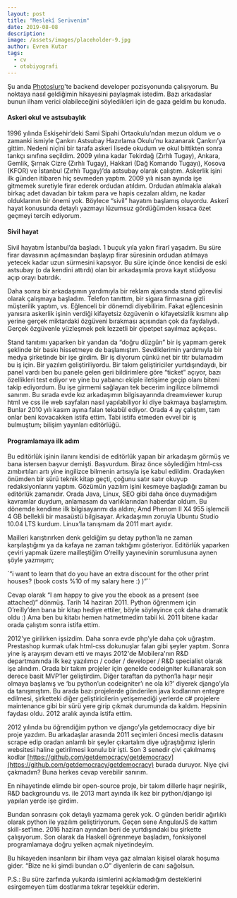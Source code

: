 ```yaml
---
layout: post
title: "Meslekî Serüvenim"
date: 2019-08-08
description:
image: /assets/images/placeholder-9.jpg
author: Evren Kutar
tags:
  - cv
  - otobiyografi
---
```

Şu anda [Photoslurp](https://hi.photoslurp.com)'te backend developer pozisyonunda çalışıyorum. Bu noktaya nasıl geldiğimin hikayesini paylaşmak istedim. Bazı arkadaslar bunun ilham verici olabileceğini söyledikleri için de gaza geldim bu konuda.

#### Askeri okul ve astsubaylık
1996 yılında Eskişehir’deki Sami Sipahi Ortaokulu’ndan mezun oldum ve o zamanki ismiyle Çankırı Astsubay Hazırlama Okulu’nu kazanarak Çankırı’ya gittim. Nedeni niçini bir tarafa askeri lisede okudum ve okul bittikten sonra tankçı sınıfına seçildim. 2009 yılına kadar Tekirdağ (Zırhlı Tugay), Ankara, Gemlik, Şırnak Cizre (Zırhlı Tugay), Hakkari (Dağ Komando Tugayı), Kosova (KFOR) ve İstanbul (Zırhlı Tugay)’da astsubay olarak çalıştım. Askerlik işini ilk günden itibaren hiç sevmeden yaptım. 2009 yılı nisan ayında işe gitmemek suretiyle firar ederek ordudan atıldım. Ordudan atılmakla alakalı birkaç adet davadan bir takım para ve hapis cezaları aldım, ne kadar olduklarının bir önemi yok. Böylece “sivil” hayatım başlamış oluyordu. Askerî hayat konusunda detaylı yazmayı lüzumsuz gördüğümden kısaca özet geçmeyi tercih ediyorum.

#### Sivil hayat
Sivil hayatım İstanbul’da başladı. 1 buçuk yıla yakın firarî yaşadım. Bu süre firar davasının açılmasından başlayıp firar süresinin ordudan atılmaya yetecek kadar uzun sürmesini kapsıyor. Bu süre içinde önce kendisi de eski astsubay (o da kendini attırdı) olan bir arkadaşımla prova kayıt stüdyosu açıp orayı batırdık.

Daha sonra bir arkadaşımın yardımıyla bir reklam ajansında stand görevlisi olarak çalışmaya başladım. Telefon tanıttım, bir sigara firmasına gizli müşterilik yaptım, vs. Eğlenceli bir dönemdi diyebilirim. Fakat eğlencesinin yanısıra askerlik işinin verdiği kifayetsiz özgüvenin o kifayetsizlik kısmını alıp yerine gerçek miktardaki özgüveni bırakması açısından çok da faydalıydı. Gerçek özgüvenle yüzleşmek pek lezzetli bir çipetpet sayılmaz açıkçası.

Stand tanıtımı yaparken bir yandan da “doğru düzgün” bir iş yapmam gerek şeklinde bir baskı hissetmeye de başlamıştım. Sevdiklerimin yardımıyla bir medya şirketinde bir işe girdim. Bir iş diyorum çünkü net bir titr bulamadım bu iş için. Bir yazılım geliştiriliyordu. Bir takım geliştiriciler yurtdışındaydı, bir panel vardı ben bu panele gelen geri bildirimlere göre “ticket” açıyor, bazı özellikleri test ediyor ve yine bu yabancı ekiple iletişime geçip olanı biteni takip ediyordum. Bu işe girmemi sağlayan tek becerim ingilizce bilmemdi sanırım. Bu sırada evde kız arkadaşımın bilgisayarında dreamviewer kurup html ve css ile web sayfaları nasıl yapılabiliyor ki diye bakmaya başlamıştım. Bunlar 2010 yılı kasım ayına falan tekabül ediyor. Orada 4 ay çalıştım, tam onlar beni kovacakken istifa ettim. Tabi istifa etmeden evvel bir iş bulmuştum; bilişim yayınları editörlüğü.

#### Programlamaya ilk adım
Bu editörlük işinin ilanını kendisi de editörlük yapan bir arkadaşım görmüş ve bana istersen başvur demişti. Başvurdum. Biraz önce söylediğim html-css zımbırtıları artı yine ingilizce bilmenin artısıyla işe kabul edildim. Oradayken önümden bir sürü teknik kitap geçti, çoğunu satır satır okuyup redaksiyonlarını yaptım. Gözümün yazılım işini kesmeye başladığı zaman bu editörlük zamanıdır. Orada Java, Linux, SEO gibi daha önce duymadığım kavramlar duydum, anlamasam da varlıklarından haberdar oldum. Bu dönemde kendime ilk bilgisayarımı da aldım; Amd Phenom II X4 955 işlemcili 4 GB bellekli bir masaüstü bilgisayar. Arkadaşımın zoruyla Ubuntu Studio 10.04 LTS kurdum. Linux’la tanışmam da 2011 mart ayıdır.

Mailleri karıştırırken denk geldiğim şu detay python’la ne zaman karşılaştığımı ya da kafaya ne zaman taktığımı gösteriyor. Editörlük yaparken çeviri yapmak üzere mailleştiğim O’reilly yayınevinin sorumlusuna aynen şöyle yazmışım;

`“i want to learn that do you have an extra discount for the other print houses? (book costs %10 of my salary here :) )”``

Cevap olarak “I am happy to give you the ebook as a present (see attached)” dönmüş. Tarih 14 haziran 2011. Python öğrenmem için O’reilly’den bana bir kitap hediye ettiler, böyle söyleyince çok daha dramatik oldu :) Ama ben bu kitabı hemen hatmetmedim tabii ki. 2011 bitene kadar orada çalıştım sonra istifa ettim.

2012'ye girilirken işsizdim. Daha sonra evde php’yle daha çok uğraştım. Prestashop kurmak ufak html-css dokunuşlar falan gibi şeyler yaptım. Sonra yine iş arayışım devam etti ve mayıs 2012'de Mobilera'nın R&D departmanında ilk kez yazılımcı / coder / developer / R&D specialist olarak işe alındım. Orada bir takım projeler için genelde codeigniter kullanarak son derece basit MVP’ler geliştirdim. Diğer taraftan da python’la haşır neşir olmaya başlamış ve ‘bu python’un codeigniter’ı ne ola ki?’ diyerek django’yla da tanışmıştım. Bu arada bazı projelerde gönderilen java kodlarının entegre edilmesi, şirketteki diğer geliştiricilerin yetişemediği yerlerde c# projelere maintenance gibi bir sürü yere girip çıkmak durumunda da kaldım. Hepsinin faydası oldu. 2012 aralık ayında istifa ettim.

2012 yılında bu öğrendiğim python ve django’yla getdemocracy diye bir proje yazdım. Bu arkadaşlar arasında 2011 seçimleri öncesi meclis datasını scrape edip oradan anlamlı bir şeyler çıkartalım diye uğraştığımız işlerin websitesi haline getirilmesi konulu bir işti. Son 3 senedir çivi çakılmamış kodlar [https://github.com/getdemocracy/getdemocracy](https://github.com/getdemocracy/getdemocracy) burada duruyor. Niye çivi çakmadım? Buna herkes cevap verebilir sanırım.

En nihayetinde elimde bir open-source proje, bir takım dillerle haşır neşirlik, R&D backgroundu vs. ile 2013 mart ayında ilk kez bir python/django işi yapılan yerde işe girdim.

Bundan sonrasını çok detaylı yazmama gerek yok. O günden beridir ağırlıklı olarak python ile yazılım geliştiriyorum. Geçen sene AngularJS de kattım skill-set’ime. 2016 haziran ayından beri de yurtdışındaki bu şirkette çalışıyorum. Son olarak da Haskell öğrenmeye başladım, fonksiyonel programlamaya doğru yelken açmak niyetindeyim.

Bu hikayeden insanların bir ilham veya gaz almaları kişisel olarak hoşuma gider. “Bize ne ki şimdi bundan o.O” diyenlerin de canı sağolsun.

P.S.: Bu süre zarfında yukarda isimlerini açıklamadığım desteklerini esirgemeyen tüm dostlarıma tekrar teşekkür ederim.
